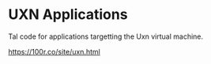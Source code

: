 # UXN Applications

Tal code for applications targetting the Uxn virtual machine.

https://100r.co/site/uxn.html